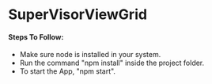 # SuperVisorViewGrid

#### Steps To Follow:

- Make sure node is installed in your system.
- Run the command "npm install" inside the project folder.
- To start the App, "npm start".
